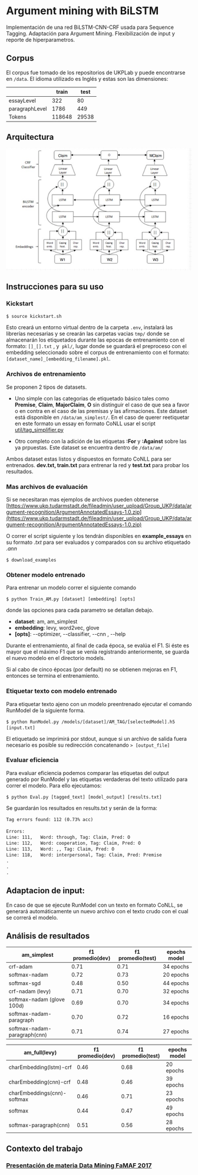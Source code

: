 # Argument mining with BiLSTM
Implementación de una red BiLSTM-CNN-CRF usada para Sequence Tagging. Adaptación para Argument Mining. Flexibilización de input y reporte de hiperparametros.

## Corpus
El corpus fue tomado de los repositorios de UKPLab y puede encontrarse en ```/data```. El idioma utilizado es Inglés y estas son las dimensiones:

|                | train  | test  |
|----------------|--------|-------|
| essayLevel     | 322    | 80    |
| paragraphLevel | 1786   | 449   |
| Tokens         | 118648 | 29538 |

## Arquitectura
![Arquitectura de la red](arch.jpeg)


## Instrucciones para su uso
### Kickstart

```
$ source kickstart.sh
```
Esto creará un entorno virtual dentro de la carpeta ```.env```, instalará las librerías necesarias y se crearán las carpetas vacias ```tmp/``` donde se almacenarán los etiquetados durante las epocas de entrenamiento con el formato: ```[]_[].txt``` , y  ```pkl/```, lugar donde se guardará el preproceso con el embedding seleccionado sobre el corpus de entrenamiento con el formato: ```[dataset_name]_[embedding_filename].pkl```.


### Archivos de entrenamiento
Se proponen 2 tipos de datasets. 
- Uno simple con las categorias de etiquetado básico tales como **Premise**, **Claim**, **MajorClaim**, **O** sin distinguir el caso de que sea a favor o en contra en el caso de las premisas y las afirmaciones. Este dataset está disponible en ```/data/am_simplest/```. En el caso de querer reetiquetar en este formato un essay en formato CoNLL usar el script [util/tag_simplifier.py](util/tag_simplifier.py)

- Otro completo con la adición de las etiquetas **:For** y **:Against** sobre las ya prpuestas. Este dataset se encuentra dentro de ```/data/am/```

Ambos dataset estas listos y dispuestos en formato CoNLL para ser entrenados. **dev.txt, train.txt** para entrenar la red y **test.txt** para probar los resultados.

### Mas archivos de evaluación
Si se necesitaran mas ejemplos de archivos pueden obtenerse [https://www.ukp.tudarmstadt.de/fileadmin/user_upload/Group_UKP/data/argument-recognition/ArgumentAnnotatedEssays-1.0.zip](https://www.ukp.tudarmstadt.de/fileadmin/user_upload/Group_UKP/data/argument-recognition/ArgumentAnnotatedEssays-1.0.zip)

O correr el script siguiente y los tendrán disponibles en **example_essays** en su formato *.txt* para ser evaluados y comparados con su archivo etiquetado *.ann*
```
$ download_examples
```

### Obtener modelo entrenado
Para entrenar un modelo correr el siguiente comando
```
$ python Train_AM.py [dataset] [embedding] [opts]
```
donde las opciones para cada parametro se detallan debajo.

- **dataset**: am, am_simplest
- **embedding**: levy, word2vec, glove
- **[opts]**: --optimizer, --classifier, --cnn , --help

Durante el entrenamiento, al final de cada época, se evalúa el F1. Si éste es mayor que el máximo F1 que se venía registrando anteriormente, se guarda el nuevo modelo en el directorio models.

Si al cabo de cinco épocas (por default) no se obtienen mejoras en F1, entonces se termina el entrenamiento.

### Etiquetar texto con modelo entrenado

Para etiquetar texto ajeno con un modelo preentrenado ejecutar el comando RunModel de la siguiente forma.
```
$ python RunModel.py /models/[dataset]/AM_TAG/[selectedModel].h5 [input.txt]
```
El etiquetado se imprimirá por stdout, aunque si un archivo de salida fuera necesario es posible su redirección concatenando ```> [output_file]```

### Evaluar eficiencia

Para evaluar eficiencia podemos comparar las etiquetas del output generado por RunModel y las etiquetas verdaderas del texto utilizado para correr el modelo.
Para ello ejecutamos:
```
$ python Eval.py [tagged_text] [model_output] [results.txt]
```
Se guardarán los resultados en results.txt y serán de la forma: 
```
Tag errors found: 112 (0.73% acc)

Errors:
Line: 111,	 Word: through, Tag: Claim, Pred: O
Line: 112,	 Word: cooperation, Tag: Claim, Pred: O
Line: 113,	 Word: ,, Tag: Claim, Pred: O
Line: 118,	 Word: interpersonal, Tag: Claim, Pred: Premise
.
.
.
```

## Adaptacion de input:

En caso de que se ejecute RunModel con un texto en formato CoNLL, se generará automáticamente un nuevo archivo con el texto crudo con el cual se correrá el modelo.

## Análisis de resultados

| am_simplest 	              | f1 promedio(dev) | f1 promedio(test) | epochs model |
|-----------------------------|------------------|-------------------|--------------|
| crf-adam             	      | 0.71             | 0.71              | 34 epochs    |
| softmax-nadam               | 0.72             | 0.73              | 20 epochs    |
| softmax-sgd                 | 0.48             | 0.50           	 | 44 epochs    |
| crf-nadam (levy)            | 0.71             | 0.70        	     | 32 epochs    |
| softmax-nadam (glove 100d)  | 0.69             | 0.70        	     | 34 epochs    |
| softmax-nadam-paragraph     | 0.70             | 0.72        	     | 16 epochs    |
| softmax-nadam-paragraph(cnn)| 0.71             | 0.74        	     | 27 epochs    |
	

| am_full(levy)               | f1 promedio(dev) | f1 promedio(test) | epochs model |
|-----------------------------|------------------|-------------------|--------------|
| charEmbedding(lstm)-crf     | 0.46             | 0.68              | 20 epochs    |
| charEmbedding(cnn)-crf      | 0.48             | 0.46              | 39 epochs    |
| charEmbeddings(cnn)-softmax | 0.46             | 0.71              | 23 epochs    |
| softmax                     | 0.44             | 0.47              | 49 epochs    |
| softmax-paragraph(cnn)      | 0.51             | 0.56              | 28 epochs    |


## Contexto del trabajo
### [Presentación de materia Data Mining FaMAF 2017](AM_Project.ipynb)


